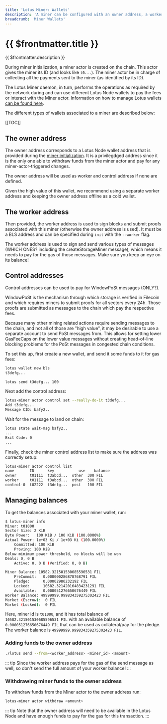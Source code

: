 ```yaml
---
title: 'Lotus Miner: Wallets'
description: 'A miner can be configured with an owner address, a worker address and additional control addresses. These allow granularity in how the funds sent and received from the miner are managed and provide additional security to the mining operation.'
breadcrumb: 'Miner Wallets'
---
```


# {{ $frontmatter.title }}

{{ $frontmatter.description }}

During miner initialization, a miner actor is created on the chain. This actor gives the miner its ID (and looks like `t0...`). The miner actor be in charge of collecting all the payments sent to the miner (as identified by its ID).

The Lotus Miner daemon, in turn, performs the operations as required by the network during and can use different Lotus Node wallets to pay the fees or interact with the Miner actor. Information on how to manage Lotus wallets [can be found here](../../get-started/lotus/send-and-receive-fil.md).

The different types of wallets associated to a miner are described below:

[[TOC]]

## The owner address

The owner address corresponds to a Lotus Node wallet address that is provided during the [miner initialization](miner-setup.md). It is a privilegdged address since it is the only one able to withdraw funds from the miner actor and pay for any miner-actor-triggered changes.

The owner address will be used as worker and control address if none are defined.

Given the high value of this wallet, we recommend using a separate worker address and keeping the owner address offline as a cold wallet.

## The worker address

Then provided, the worker address is used to sign blocks and submit proofs associated with this miner (otherwise the owner address is used). It must be a BLS address and can be specified during `init` with the `--worker` flag.

The worker address is used to sign and send various types of messages (WHICH ONES? including the createStorageMiner message), which means it needs to pay for the gas of those messages. Make sure you keep an eye on its balance!

## Control addresses

Control addresses can be used to pay for WindowPoSt messages (ONLY?).

WindowPoSt is the mechanism through which storage is verified in Filecoin and which requires miners to submit proofs for all sectors every 24h. Those proofs are submitted as messages to the chain which pay the respective fees.

Because many other mining related actions require sending messages to the chain, and not all of those are "high value", it may be desirable to use a separate account to send PoSt messages from. This allows for setting lower GasFeeCaps on the lower value messages without creating head-of-line blocking problems for the PoSt messages in congested chain conditions.

To set this up, first create a new wallet, and send it some funds to it for gas fees:

```sh
lotus wallet new bls
t3defg...

lotus send t3defg... 100
```

Next add the control address:

```sh
lotus-miner actor control set --really-do-it t3defg...
Add t3defg...
Message CID: bafy2..
```

Wait for the message to land on chain:

```sh
lotus state wait-msg bafy2..
...
Exit Code: 0
...
```

Finally, check the miner control address list to make sure the address was correctly setup:

```sh
lotus-miner actor control list
name       ID      key           use    balance
owner      t01111  t3abcd...  other  300 FIL
worker     t01111  t3abcd...  other  300 FIL
control-0  t02222  t3defg...  post   100 FIL
```

## Managing balances

To get the balances associated with your miner wallet, run:

```bash
$ lotus-miner info
Miner: t01000
Sector Size: 2 KiB
Byte Power:   100 KiB / 100 KiB (100.0000%)
Actual Power: 1e+03 Ki / 1e+03 Ki (100.0000%)
	Committed: 100 KiB
	Proving: 100 KiB
Below minimum power threshold, no blocks will be won
Deals: 0, 0 B
	Active: 0, 0 B (Verified: 0, 0 B)

Miner Balance: 10582.321501530685596531 FIL
	PreCommit:   0.000000286878768791 FIL
	Pledge:      0.00002980232192 FIL
	Locked:      10582.321420164834231291 FIL
	Available:   0.000051276650676449 FIL
Worker Balance: 49999999.999834359275302423 FIL
Market (Escrow):  0 FIL
Market (Locked):  0 FIL
```

Here, miner id is `t01000`, and it has total balance of `10582.321501530685596531 FIL` with an available balance of `0.000051276650676449 FIL` that can be used as collateral/pay for the pledge. The worker balance is `49999999.999834359275302423 FIL`.

### Adding funds to the owner address

```bash
./lotus send --from=<worker_address> <miner_id> <amount>
```

::: tip
Since the worker address pays for the gas of the send message as well, so don't send the full amount of your worker balance!
:::

### Withdrawing miner funds to the owner address

To withdraw funds from the Miner actor to the owner address run:

```bash
lotus-miner actor withdraw <amount>
```

::: tip
Note that the owner address will need to be available in the Lotus Node and have enough funds to pay for the gas for this transaction.
:::
